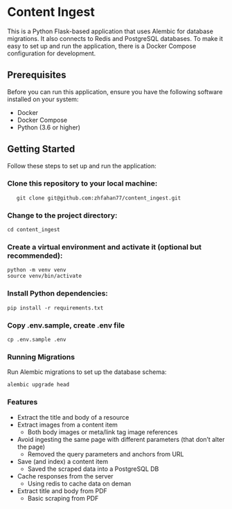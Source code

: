 # Content Ingest

This is a Python Flask-based application that uses Alembic for database migrations. It also connects to Redis and PostgreSQL databases. To make it easy to set up and run the application, there is a Docker Compose configuration for development.

## Prerequisites

Before you can run this application, ensure you have the following software installed on your system:

- Docker
- Docker Compose
- Python (3.6 or higher)

## Getting Started

Follow these steps to set up and run the application:

### **Clone this repository to your local machine:**

```shell
   git clone git@github.com:zhfahan77/content_ingest.git
```

### Change to the project directory:

```shell
cd content_ingest
```

### Create a virtual environment and activate it (optional but recommended):


```shell
python -m venv venv
source venv/bin/activate
```

### Install Python dependencies:

```shell
pip install -r requirements.txt
```

### Copy .env.sample, create .env file

```shell
cp .env.sample .env
```

### Running Migrations

Run Alembic migrations to set up the database schema:

```shell
alembic upgrade head
```

### Features

- Extract the title and body of a resource
- Extract images from a content item
    - Both body images or meta/link tag image references
- Avoid ingesting the same page with different parameters (that don’t alter the page)
    - Removed the query parameters and anchors from URL
- Save (and index) a content item
    - Saved the scraped data into a PostgreSQL DB
- Cache responses from the server
    - Using redis to cache data on deman
- Extract title and body from PDF
    - Basic scraping from PDF